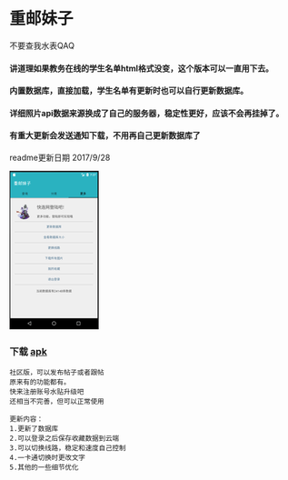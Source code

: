 # 重邮妹子
不要查我水表QAQ

#### 讲道理如果教务在线的学生名单html格式没变，这个版本可以一直用下去。


#### 内置数据库，直接加载，学生名单有更新时也可以自行更新数据库。


#### 详细照片api数据来源换成了自己的服务器，稳定性更好，应该不会再挂掉了。


#### 有重大更新会发送通知下载，不用再自己更新数据库了


readme更新日期 2017/9/28


<img src="https://github.com/Zzzia/Files/blob/master/gifs/cymz.gif"/>


### 下载 [apk](https://github.com/Zzzia/cymz/blob/master/app/release/cymz.apk)

```
社区版，可以发布帖子或者跟帖
原来有的功能都有。
快来注册账号水贴升级吧
还相当不完善，但可以正常使用
```

```
更新内容：
1.更新了数据库
2.可以登录之后保存收藏数据到云端
3.可以切换线路，稳定和速度自己控制
4.一卡通切换时更改文字
5.其他的一些细节优化
```